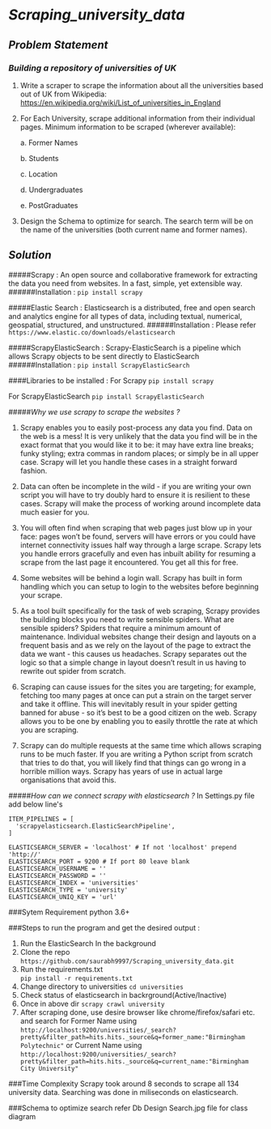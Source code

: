 # *Scraping_university_data*
## *Problem Statement*
### *Building a repository of universities of UK*
1. Write a scraper to scrape the information about all the universities based out of UK from Wikipedia: https://en.wikipedia.org/wiki/List_of_universities_in_England 
2. For Each University, scrape additional information from their individual pages. Minimum information to be scraped (wherever available): 
    
    a. Former Names 
    
    b. Students 
    
    c. Location 
    
    d. Undergraduates 
    
    e. PostGraduates 
3. Design the Schema to optimize for search. The search term will be on the name of the universities (both current name and former names). 

## *Solution*

#####Scrapy :
An open source and collaborative framework for extracting the data you need from websites.
In a fast, simple, yet extensible way.
######Installation :
```pip install scrapy```

#####Elastic Search :
Elasticsearch is a distributed, free and open search and analytics engine for all types of data, including textual, numerical, geospatial, structured, and unstructured.
######Installation :
Please refer ```https://www.elastic.co/downloads/elasticsearch```

#####ScrapyElasticSearch :
Scrapy-ElasticSearch is a pipeline which allows Scrapy objects to be sent directly to ElasticSearch
######Installation :
```pip install ScrapyElasticSearch```

####Libraries to be installed :
For Scrapy ```pip install scrapy```

For ScrapyElasticSearch ```pip install ScrapyElasticSearch```

#####*Why we use scrapy to scrape the websites ?*
1. Scrapy enables you to easily post-process any data you find. Data on the web is a mess! It is very unlikely that the data you find will be in the exact format that you would like it to be: it may have extra line breaks; funky styling; extra commas in random places; or simply be in all upper case. Scrapy will let you handle these cases in a straight forward fashion.

2. Data can often be incomplete in the wild - if you are writing your own script you will have to try doubly hard to ensure it is resilient to these cases. Scrapy will make the process of working around incomplete data much easier for you.

3. You will often find when scraping that web pages just blow up in your face: pages won’t be found, servers will have errors or you could have internet connectivity issues half way through a large scrape. Scrapy lets you handle errors gracefully and even has inbuilt ability for resuming a scrape from the last page it encountered. You get all this for free.

4. Some websites will be behind a login wall. Scrapy has built in form handling which you can setup to login to the websites before beginning your scrape.

5. As a tool built specifically for the task of web scraping, Scrapy provides the building blocks you need to write sensible spiders. What are sensible spiders? Spiders that require a minimum amount of maintenance. Individual websites change their design and layouts on a frequent basis and as we rely on the layout of the page to extract the data we want - this causes us headaches. Scrapy separates out the logic so that a simple change in layout doesn’t result in us having to rewrite out spider from scratch.

6. Scraping can cause issues for the sites you are targeting; for example, fetching too many pages at once can put a strain on the target server and take it offline. This will inevitably result in your spider getting banned for abuse - so it’s best to be a good citizen on the web. Scrapy allows you to be one by enabling you to easily throttle the rate at which you are scraping.

7. Scrapy can do multiple requests at the same time which allows scraping runs to be much faster. If you are writing a Python script from scratch that tries to do that, you will likely find that things can go wrong in a horrible million ways. Scrapy has years of use in actual large organisations that avoid this.


#####*How can we connect scrapy with elasticsearch ?*
In Settings.py file add below line's
```
ITEM_PIPELINES = [
  'scrapyelasticsearch.ElasticSearchPipeline',
]

ELASTICSEARCH_SERVER = 'localhost' # If not 'localhost' prepend 'http://'
ELASTICSEARCH_PORT = 9200 # If port 80 leave blank
ELASTICSEARCH_USERNAME = ''
ELASTICSEARCH_PASSWORD = ''
ELASTICSEARCH_INDEX = 'universities'
ELASTICSEARCH_TYPE = 'university'
ELASTICSEARCH_UNIQ_KEY = 'url'
```

###Sytem Requirement 
python 3.6+

###Steps to run the program and get the desired output :
1. Run the ElasticSearch In the background
2. Clone the repo 
    ```https://github.com/saurabh9997/Scraping_university_data.git```
3. Run the requirements.txt  
   ```pip install -r requirements.txt```
4. Change directory to universities 
    ```cd universities```
5. Check status of elasticsearch in backrground(Active/Inactive)
6. Once in above dir 
    ```scrapy crawl university```
7. After scraping done, use desire browser like chrome/firefox/safari etc. and search for
    Former Name using ```http://localhost:9200/universities/_search?pretty&filter_path=hits.hits._source&q=former_name:"Birmingham Polytechnic"```
    or Current Name using ```http://localhost:9200/universities/_search?pretty&filter_path=hits.hits._source&q=current_name:"Birmingham City University"```
    
###Time Complexity
Scrapy took around 8 seconds to scrape all 134 university data.
Searching was done in miliseconds on elasticsearch.

###Schema to optimize search 
 refer Db Design Search.jpg file for class diagram



